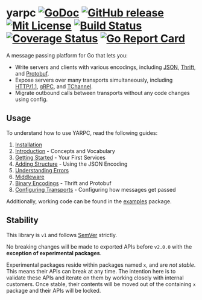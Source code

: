 # yarpc [![GoDoc][doc-img]][doc] [![GitHub release][release-img]][release] [![Mit License][mit-img]][mit] [![Build Status][ci-img]][ci] [![Coverage Status][cov-img]][cov] [![Go Report Card][report-card-img]][report-card]

A message passing platform for Go that lets you:

* Write servers and clients with various encodings, including [JSON](http://www.json.org/), [Thrift](https://thrift.apache.org/), and [Protobuf](https://developers.google.com/protocol-buffers/).
* Expose servers over many transports simultaneously, including [HTTP/1.1](https://www.w3.org/Protocols/rfc2616/rfc2616.html), [gRPC](https://grpc.io/), and [TChannel](https://github.com/uber/tchannel).
* Migrate outbound calls between transports without any code changes using config.

## Usage

To understand how to use YARPC, read the following guides:

1. [Installation](.docs/installation.md)
2. [Introduction](.docs/introduction.md) - Concepts and Vocabulary
3. [Getting Started](.docs/first-services.md) - Your First Services
4. [Adding Structure](.docs/json-encoding.md) - Using the JSON Encoding
5. [Understanding Errors](.docs/errors.md)
6. [Middleware](.docs/middleware.md)
7. [Binary Encodings](.docs/binary-encodings.md) - Thrift and Protobuf
8. [Configuring Transports](.docs/transports.md) - Configuring how messages get passed

Additionally, working code can be found in the [examples](internal/examples) package.

## Stability

This library is `v1` and follows [SemVer](http://semver.org/) strictly.

No breaking changes will be made to exported APIs before `v2.0.0` with the
**exception of experimental packages**.

Experimental packages reside within packages named `x`, and are *not stable*. This means their
APIs can break at any time. The intention here is to validate these APIs and iterate on them
by working closely with internal customers. Once stable, their contents will be moved out of
the containing `x` package and their APIs will be locked.

[doc-img]: http://img.shields.io/badge/GoDoc-Reference-blue.svg
[doc]: https://godoc.org/go.uber.org/yarpc

[release-img]: https://img.shields.io/github/release/yarpc/yarpc-go.svg
[release]: https://github.com/yarpc/yarpc-go/releases

[mit-img]: http://img.shields.io/badge/License-MIT-blue.svg
[mit]: https://github.com/yarpc/yarpc-go/blob/master/LICENSE

[ci-img]: https://img.shields.io/travis/yarpc/yarpc-go/master.svg
[ci]: https://travis-ci.org/yarpc/yarpc-go/branches

[cov-img]: https://codecov.io/gh/yarpc/yarpc-go/branch/master/graph/badge.svg
[cov]: https://codecov.io/gh/yarpc/yarpc-go/branch/master

[report-card-img]: https://goreportcard.com/badge/go.uber.org/yarpc
[report-card]: https://goreportcard.com/report/go.uber.org/yarpc
